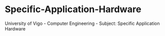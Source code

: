 # Specific-Application-Hardware
University of Vigo - Computer Engineering - Subject: Specific Application Hardware
